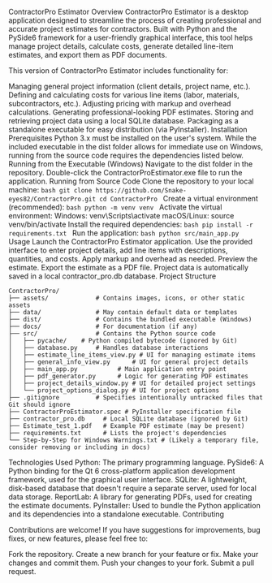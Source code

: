 ContractorPro Estimator
Overview
ContractorPro Estimator is a desktop application designed to streamline the process of creating professional and accurate project estimates for contractors. Built with Python and the PySide6 framework for a user-friendly graphical interface, this tool helps manage project details, calculate costs, generate detailed line-item estimates, and export them as PDF documents.

This version of ContractorPro Estimator includes functionality for:

Managing general project information (client details, project name, etc.).
Defining and calculating costs for various line items (labor, materials, subcontractors, etc.).
Adjusting pricing with markup and overhead calculations.
Generating professional-looking PDF estimates.
Storing and retrieving project data using a local SQLite database.
Packaging as a standalone executable for easy distribution (via PyInstaller).
Installation
Prerequisites
Python 3.x must be installed on the user's system.
While the included executable in the dist folder allows for immediate use on Windows, running from the source code requires the dependencies listed below.
Running from the Executable (Windows)
Navigate to the dist folder in the repository.
Double-click the ContractorProEstimator.exe file to run the application.
Running from Source Code
Clone the repository to your local machine: ```bash git clone https://github.com/Snake-eyes82/ContractorPro.git cd ContractorPro ```
Create a virtual environment (recommended): ```bash python -m venv venv ```
Activate the virtual environment:
Windows: venv\Scripts\activate
macOS/Linux: source venv/bin/activate
Install the required dependencies: ```bash pip install -r requirements.txt ```
Run the application: ```bash python src/main_app.py ```
Usage
Launch the ContractorPro Estimator application.
Use the provided interface to enter project details, add line items with descriptions, quantities, and costs.
Apply markup and overhead as needed.
Preview the estimate.
Export the estimate as a PDF file.
Project data is automatically saved in a local contractor_pro.db database.
Project Structure
```
ContractorPro/
├── assets/             # Contains images, icons, or other static assets
├── data/               # May contain default data or templates
├── dist/               # Contains the bundled executable (Windows)
├── docs/               # For documentation (if any)
├── src/                # Contains the Python source code
│   ├── pycache/    # Python compiled bytecode (ignored by Git)
│   ├── database.py     # Handles database interactions
│   ├── estimate_line_items_view.py # UI for managing estimate items
│   ├── general_info_view.py      # UI for general project details
│   ├── main_app.py           # Main application entry point
│   ├── pdf_generator.py      # Logic for generating PDF estimates
│   ├── project_details_window.py # UI for detailed project settings
│   └── project_options_dialog.py # UI for project options
├── .gitignore          # Specifies intentionally untracked files that Git should ignore
├── ContractorProEstimator.spec # PyInstaller specification file
├── contractor_pro.db     # Local SQLite database (ignored by Git)
├── Estimate_test_1.pdf   # Example PDF estimate (may be present)
├── requirements.txt      # Lists the project's dependencies
└── Step-by-Step for Windows Warnings.txt # (Likely a temporary file, consider removing or including in docs)
```

Technologies Used
Python: The primary programming language.
PySide6: A Python binding for the Qt 6 cross-platform application development framework, used for the graphical user interface.
SQLite: A lightweight, disk-based database that doesn't require a separate server, used for local data storage.
ReportLab: A library for generating PDFs, used for creating the estimate documents.
PyInstaller: Used to bundle the Python application and its dependencies into a standalone executable.
Contributing


Contributions are welcome! If you have suggestions for improvements, bug fixes, or new features, please feel free to:

Fork the repository.
Create a new branch for your feature or fix.
Make your changes and commit them.
Push your changes to your fork.
Submit a pull request.
